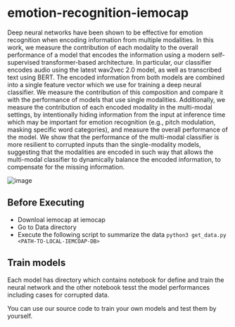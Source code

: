 # emotion-recognition-iemocap

Deep neural networks have been shown to be effective for emotion recognition when encoding information from multiple modalities.
In this work, we measure the contribution of each modality to the overall performance of a model that encodes the information using a modern self-supervised transformer-based architecture.
In particular, our classifier encodes audio using the latest wav2vec 2.0 model, as well as transcribed text using BERT. 
The encoded information from both models are combined into a single feature vector which we use for training a deep neural classifier.
We measure the contribution of this composition and compare it with the performance of models that use single modalities.
Additionally, we measure the contribution of each encoded modality in the multi-modal settings, by intentionally hiding information from the input at inference time which may be important for emotion recognition (e.g., pitch modulation, masking specific word categories), and measure the overall performance of the model. 
We show that the performance of the multi-modal classifier is more resilient to corrupted inputs than the single-modality models, suggesting that the modalities are encoded in such way that allows the multi-modal classifier to dynamically balance the encoded information, to compensate for the missing information. 

![image](https://github.com/dror-co/emotion-recognition-iemocap/blob/master/multi-modal-architecture.png)

## Before Executing

* Downloal iemocap at <a herf="https://sail.usc.edu/iemocap/">iemocap</a>
* Go to Data directory
* Execute the following script to summarize the data `python3 get_data.py <PATH-TO-LOCAL-IEMCOAP-DB>`

## Train models
Each model has directory which contains notebook for define and train the neural network and the other notebook tesst the model performances including cases for corrupted data.

You can use our source code to train your own models and test them by yourself.

